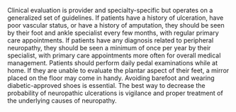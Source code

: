 Clinical evaluation is provider and specialty-specific but operates on a generalized set of guidelines. If patients have a history of ulceration, have poor vascular status, or have a history of amputation, they should be seen by their foot and ankle specialist every few months, with regular primary care appointments. If patients have any diagnosis related to peripheral neuropathy, they should be seen a minimum of once per year by their specialist, with primary care appointments more often for overall medical management. Patients should perform daily pedal examinations while at home. If they are unable to evaluate the plantar aspect of their feet, a mirror placed on the floor may come in handy. Avoiding barefoot and wearing diabetic-approved shoes is essential. The best way to decrease the probability of neuropathic ulcerations is vigilance and proper treatment of the underlying causes of neuropathy.